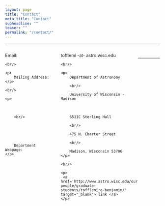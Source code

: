 ```yaml
---
layout: page
title: "Contact"
meta_title: "Contact"
subheadline: ""
teaser: ""
permalink: "/contact/"
---
```

<hr>

<div style='float:left; width:30%'>
    <p>
        Email:
    </p>
    
    <br/>
    
    <p>
        Mailing Address:
    </p>
    
    <br/>
    
    <p>
        <br/>
        
        <br/>
        
        <br/>
        
        <br/>
        
        <br/>
        
        Department Webpage:
    </p>
</div>

<div style='float:left; width:50%; margin-left:30px'>
    <p>
        tofflemi -at- astro.wisc.edu
    </p>
    
    <br/>
    
    <p>
        Department of Astronomy
        
        <br/>
        
        University of Wisconsin - Madison
        
        <br/>
        
        6511C Sterling Hall 
        
        <br/>
        
        475 N. Charter Street
        
        <br/>
        
        Madison, Wisconsin 53706 
    </p>
    
    <br/>
    
    <p>
     <a href='http://www.astro.wisc.edu/our-people/graduate-students/tofflemire-benjamin/' target="_blank"> link </a>
    </p>
</div>

<br/>

<hr>
